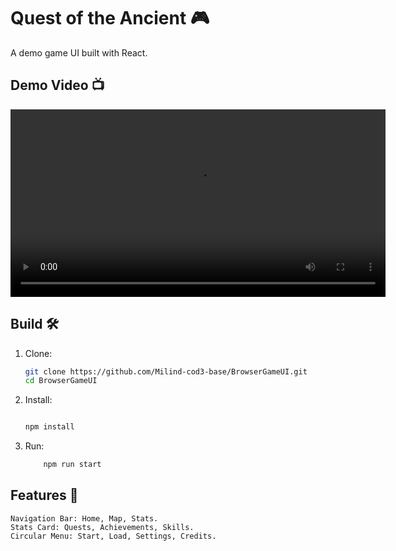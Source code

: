# Quest of the Ancient 🎮

A demo game UI built with React.

## Demo Video 📺

<video src="https://github.com/Milind-cod3-base/BrowserGameUI/raw/master/resources/video/demo.mkv" controls width="600"></video>

## Build 🛠️

1. Clone:  
   ```bash
   git clone https://github.com/Milind-cod3-base/BrowserGameUI.git
   cd BrowserGameUI
   ```
   
2. Install:
	```bash

	npm install
	```

3. Run:
	```bash
		npm run start
	```
## Features 🌟
	Navigation Bar: Home, Map, Stats.
	Stats Card: Quests, Achievements, Skills.
	Circular Menu: Start, Load, Settings, Credits.
